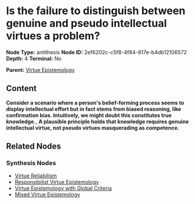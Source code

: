 # Is the failure to distinguish between genuine and pseudo intellectual virtues a problem?

**Node Type:** antithesis
**Node ID:** 2ef6202c-c5f8-4f84-817e-b4db12106572
**Depth:** 4
**Terminal:** No

**Parent:** [Virtue Epistemology](virtue-epistemology-synthesis-0a3e0880-3e98-4c2f-91dc-5d7394bffb0e.md)

## Content

**Consider a scenario where a person's belief-forming process seems to display intellectual effort but in fact stems from biased reasoning, like confirmation bias. Intuitively, we might doubt this constitutes true knowledge.**, **A plausible principle holds that knowledge requires genuine intellectual virtue, not pseudo virtues masquerading as competence.**

## Related Nodes

### Synthesis Nodes

- [Virtue Reliabilism](virtue-reliabilism-synthesis-91ca7dc1-cacf-4137-a587-034aff17a3f8.md)
- [Responsibilist Virtue Epistemology](responsibilist-virtue-epistemology-synthesis-5a09cbff-040c-46fc-9310-a4104494ad25.md)
- [Virtue Epistemology with Global Criteria](virtue-epistemology-with-global-criteria-synthesis-9d7ea2f4-6c8f-44e7-9204-45cb7dcd836f.md)
- [Mixed Virtue Epistemology](mixed-virtue-epistemology-synthesis-84fc4103-ce2b-4181-84b1-1550ea7b013d.md)
